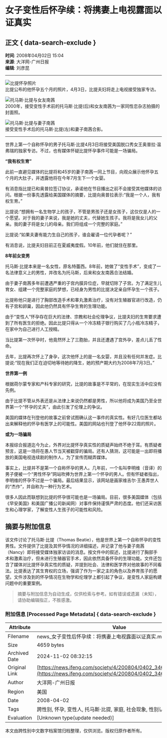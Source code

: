 # 女子变性后怀孕续：将携妻上电视露面以证真实

## 正文 { data-search-exclude }


**时间**: 2008年04月02日 15:04  
**来源**: 大洋网-广州日报  
**编辑**: 刘彦昆  

---

![比提怀孕照片](http://img.ifeng.com/hres/200804/02/14/4bf62ee4027b964a897d2581bfe4d038.jpg)  
比提公布的他怀孕五个月的照片，4月3日，比提夫妇将走上电视接受独家专访。

![托马斯·比提与女友南茜](http://img.ifeng.com/hres/200804/02/14/411d85e4ee2b02c07cec3c8080b0bfbd.jpg)  
2000年，接受变性手术前的托马斯·比提(后)和女友南茜为一家同性恋杂志拍摄的封面照。

![托马斯·比提与妻子南茜](http://img.ifeng.com/hres/200804/02/14/b1757f2c92d6756cedbf11cd2cc1c75b.jpg)  
接受变性手术后的托马斯·比提(左)和妻子南茜合影。

---

世界上第一个自称怀孕的男子托马斯·比提4月3日将接受美国脱口秀女王奥普拉·温弗瑞的独家专访。不过，也有媒体怀疑比提怀孕事件可能是一场骗局。

**“我有权生育”**

此前一直避见媒体的比提将和45岁的妻子南茜一同上节目，向观众展示他怀孕五个月的大肚子，并透露他将在今年7月生下一个女婴。

有消息指比提已和奥普拉签订协议，承诺他在节目播出之前不会接受其他媒体的访问。根据一份事先透露给美国媒体的摘要，比提向奥普拉表示:“我是一个人，我有权生育。”

比提说:“想拥有一名生物学上的孩子，不管是男孩子还是女孩子，这仅仅是人的一个愿望。对于我的妻子来说，我是她的丈夫，代替她生孩子。我将是我女儿的父亲。我的妻子将是女儿的母亲。我们将组成一个完整的家庭。”

比提说:“如果夫妻有能力生自己的孩子，谁会雇请一位代孕者呢？”

有消息说，比提夫妇目前正在夏威夷度假。10年前，他们就住在那里。

**8年前女变男**

托马斯·比提本来是一名女性，原名特蕾西。8年前，她做了“变性手术”，变成了一名法律意义上的男性，并改名为托马斯，后来和女友南茜合法结婚。

由于妻子南茜多年前遭遇严重的子宫内膜异位症，早就切除了子宫。为了满足生儿育女、组建一个完整家庭的梦想，已经身为男性的比提决定亲自怀孕生一个孩子。

比提称他只是进行了胸部改造手术和睾丸激素治疗，没有对生殖器官进行改造，仍有子宫和卵巢，因此他仍然具有怀孕生育的生理功能。

由于“变性人”怀孕存在巨大的法律、宗教和社会伦理争议，比提夫妇的生育要求遭到了所有医生的拒绝。因此比提只得从一个冷冻精子银行购买了几小瓶冷冻精子，在家中为自己进行人工授精。

当比提第一次怀孕时，他竟然怀上了三胞胎，并且还遭遇了宫外孕，差点儿丢了性命。

去年，比提再次怀上了身孕，这次他怀上的是一名女婴，并且没有任何并发症。比提说:“现在我们正在迫切地等待她的降生，她的预产期大约为2008年7月3日。”

**世界第一例**

根据荷尔蒙专家和产科专家的研究，比提的故事是不平常的，在现实生活中应没有先例。

由于比提不管从外表还是从法律上来说仍然都是男性，所以他将成为美国乃至全世界第一个“怀孕的丈夫”，由此引发了伦理上的争议。

美国的媒体在刊登他的故事之前曾试图确认这一事件的真实性。有好几位医生都站出来解释他的怀孕有医学上的可能性。美国的网站也刊登了他怀孕22周的照片。

**或为一场骗局**

本报综合报道迄今为止，外界对比提怀孕真实性的质疑声始终不绝于耳。有质疑者预言，这是一场将在愚人节当天被戳穿的骗局。还有人猜测，这可能是一出即将播放的美国电视连续剧的制作人，为了宣传而糊弄媒体。

事实上，比提并不是第一个自称怀孕的男人。几年前，一个名叫李明维（音译）的男子便被一个“男性怀孕”网站吹捧为世界上第一个怀孕的男人。但有怀疑者指出，李明维的怀孕不过是一个骗局。最后结果显示，该网站是画家维吉尔·王愚弄世人的“杰作”，并自称为一种行为艺术。

很多人因此而联想到比提的怀孕很可能也是一场骗局。目前，很多美国媒体（包括《早安美国》和美国广播公司新闻网）对事件保持谨慎严肃的态度。他们还采访医生和心理学家，了解变性人生孩子的可能性和风险。
<!-- tcd_original_link https://news.ifeng.com/society/4/200804/0402_346_473653.shtml -->
## 摘要与附加信息

<!-- tcd_abstract -->
该文件讨论了托马斯·比提（Thomas Beatie），他是世界上第一个自称怀孕的变性男性。文件提供了比提及其怀孕情况的详细描述，并记录了他与妻子南茜（Nancy）即将接受媒体独家访谈的消息。按文件中的叙述，比提进行了胸部手术和激素治疗，但未进行生殖器官手术，因此依然具备怀孕的生理功能。文件还包含了媒体对比提怀孕真实性的质疑，并提到社会、法律和医学界对他故事的不同看法。比提表达了其生育权的立场，强调了作为一家之主的角色以及养育孩子的愿望。文件涉及到的怀孕情况在生物学和伦理学上都引起了争议，是变性人家庭构建问题中的重要案例。
<!-- tcd_abstract_end -->

> 摘要与附加信息为自动生成，仅供检索与参考。如有错误或遗漏（未知），请协助编辑指正，不胜感激。

### 附加信息 [Processed Page Metadata] { data-search-exclude }

| Attribute       | Value                                  |
|-----------------|----------------------------------------|
| Filename        | news_女子变性后怀孕续：将携妻上电视露面以证真实.md                             |
| Size            | 4659 bytes                           |
| Archived Date   | 2024-11-02 08:32:15                             |
| Original Link   | [https://news.ifeng.com/society/4/200804/0402_346_473653.shtml](https://news.ifeng.com/society/4/200804/0402_346_473653.shtml)                       |
| Author          | 大洋网-广州日报                               |
| Region          | 美国                               |
| Date            | 2008-04-02                                 |
| Tags            | 跨性别, 怀孕, 变性人, 托马斯·比提, 家庭, 社会现象, 性别认同                                 |
| Evaluation            | [Unknown type(update needed)]                                 |
<!-- tcd_table_end -->

本文由跨性别中文数字档案馆归档整理，仅供浏览。版权归原作者所有。
